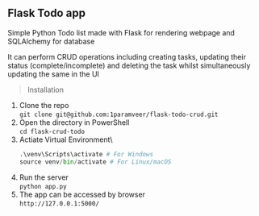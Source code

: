 ## **Flask Todo app**

Simple Python Todo list made with Flask for rendering webpage and SQLAlchemy for database

It can perform CRUD operations including creating tasks, updating their status (complete/incomplete) and deleting the task whilst simultaneously updating the same in the UI

> Installation

1. Clone the repo\
   `git clone git@github.com:1paramveer/flask-todo-crud.git`
2. Open the directory in PowerShell\
   `cd flask-crud-todo`
3. Actiate Virtual Environment\
   ```python
   .\venv\Scripts\activate # For Windows
   source venv/bin/activate # For Linux/macOS
   ```
4. Run the server\
   `python app.py`
5. The app can be accessed by browser\
   `http://127.0.0.1:5000/`
